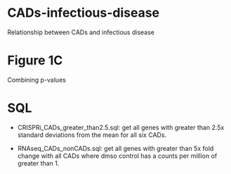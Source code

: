 # CADs-infectious-disease
Relationship between CADs and infectious disease


# Figure 1C

Combining p-values



# SQL

-  CRISPRi_CADs_greater_than2.5.sql: get all genes with greater than 2.5x standard deviations from the mean for all six CADs.

- RNAseq_CADs_nonCADs.sql: get all genes with greater than 5x fold change with all CADs where dmso control has a counts per million of greater than 1.
